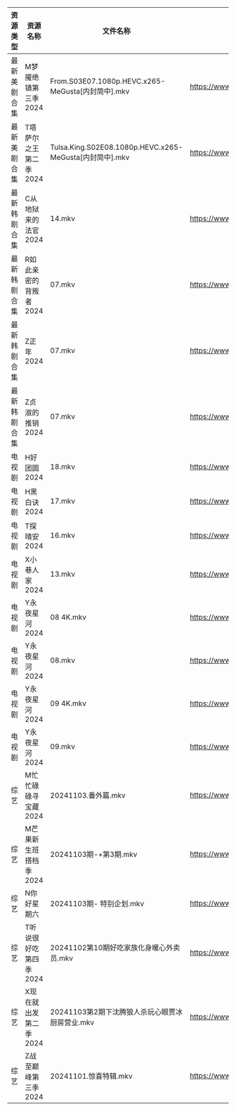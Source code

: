 | 资源类型   | 资源名称          | 文件名称                                                | 分享链接                                 | 更新时间                |
| ------ | ------------- | --------------------------------------------------- | ------------------------------------ | ------------------- |
| 最新美剧合集 | M梦魇绝镇第三季2024  | From.S03E07.1080p.HEVC.x265-MeGusta[内封简中].mkv       | https://www.alipan.com/s/eGcFxGtMg8K | 2024-11-03 16:06:02 |
| 最新美剧合集 | T塔萨尔之王第二季2024 | Tulsa.King.S02E08.1080p.HEVC.x265-MeGusta[内封简中].mkv | https://www.alipan.com/s/wvcFbATbFwX | 2024-11-03 16:06:28 |
| 最新韩剧合集 | C从地狱来的法官2024  | 14.mkv                                              | https://www.alipan.com/s/edr92CPHnET | 2024-11-03 00:05:08 |
| 最新韩剧合集 | R如此亲密的背叛者2024 | 07.mkv                                              | https://www.alipan.com/s/XPaiCBQqD2E | 2024-11-03 00:06:26 |
| 最新韩剧合集 | Z正年2024       | 07.mkv                                              | https://www.alipan.com/s/sTneuapS1wk | 2024-11-03 00:06:59 |
| 最新韩剧合集 | Z贞淑的推销2024    | 07.mkv                                              | https://www.alipan.com/s/h5xmVkTJtTV | 2024-11-03 00:07:02 |
| 电视剧    | H好团圆2024      | 18.mkv                                              | https://www.alipan.com/s/d2bHdxmufLL | 2024-11-03 20:05:34 |
| 电视剧    | H黑白诀2024      | 17.mkv                                              | https://www.alipan.com/s/6z8TkkXMQkW | 2024-11-03 14:05:34 |
| 电视剧    | T探晴安2024      | 16.mkv                                              | https://www.alipan.com/s/BScPfWednTi | 2024-11-03 14:06:34 |
| 电视剧    | X小巷人家2024     | 13.mkv                                              | https://www.alipan.com/s/nfaZSoTnFL2 | 2024-11-03 21:06:32 |
| 电视剧    | Y永夜星河2024     | 08 4K.mkv                                           | https://www.alipan.com/s/torupuzCfzz | 2024-11-03 21:06:37 |
| 电视剧    | Y永夜星河2024     | 08.mkv                                              | https://www.alipan.com/s/torupuzCfzz | 2024-11-03 19:06:36 |
| 电视剧    | Y永夜星河2024     | 09 4K.mkv                                           | https://www.alipan.com/s/torupuzCfzz | 2024-11-03 21:06:37 |
| 电视剧    | Y永夜星河2024     | 09.mkv                                              | https://www.alipan.com/s/torupuzCfzz | 2024-11-03 20:06:57 |
| 综艺     | M忙忙碌碌寻宝藏2024  | 20241103.番外篇.mkv                                    | https://www.alipan.com/s/TtfyudAgS8v | 2024-11-03 16:07:16 |
| 综艺     | M芒果新生班搭档季2024 | 20241103期-+第3期.mkv                                  | https://www.alipan.com/s/xnGaC7WzgLK | 2024-11-03 14:07:35 |
| 综艺     | N你好星期六        | 20241103期- 特别企划.mkv                                 | https://www.alipan.com/s/V89qnjC6T3z | 2024-11-03 16:07:28 |
| 综艺     | T听说很好吃第四季2024 | 20241102第10期好吃家族化身暖心外卖员.mkv                         | https://www.alipan.com/s/nf8ZxzTQNmB | 2024-11-03 00:08:18 |
| 综艺     | X现在就出发第二季2024 | 20241103第2期下沈腾狼人杀玩心眼贾冰厨房营业.mkv                      | https://www.alipan.com/s/YwguExbkfUt | 2024-11-03 14:08:35 |
| 综艺     | Z战至巅峰第三季2024  | 20241101.惊喜特辑.mkv                                   | https://www.alipan.com/s/5yE689QzaiL | 2024-11-03 14:08:48 |
